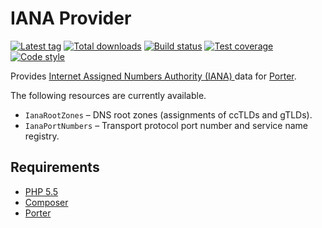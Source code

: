 IANA Provider
=============

[![Latest tag][Version image]][Releases]
[![Total downloads][Downloads image]][Downloads]
[![Build status][Build image]][Build]
[![Test coverage][Coverage image]][Coverage]
[![Code style][Style image]][Style]

Provides [Internet Assigned Numbers Authority (IANA) ](http://iana.org) data for [Porter][Porter].

The following resources are currently available.

 - `IanaRootZones` &ndash; DNS root zones (assignments of ccTLDs and gTLDs).
 - `IanaPortNumbers` &ndash; Transport protocol port number and service name registry.

Requirements
------------

 - [PHP 5.5](http://php.net)
 - [Composer](http://getcomposer.org)
 - [Porter][Porter]


  [Porter]: https://github.com/ScriptFUSION/Porter
  [Releases]: https://github.com/Provider/IANA/releases
  [Version image]: https://poser.pugx.org/provider/iana/version "Latest version"
  [Downloads]: https://packagist.org/packages/provider/iana
  [Downloads image]: https://poser.pugx.org/provider/iana/downloads "Total downloads"
  [Build]: https://travis-ci.org/Provider/IANA
  [Build image]: https://img.shields.io/travis/Provider/IANA.svg "Build status"
  [Coverage]: https://coveralls.io/github/Provider/IANA?branch=master
  [Coverage image]: https://coveralls.io/repos/Provider/IANA/badge.svg?branch=master&service=github "Test coverage"
  [Style]: https://styleci.io/repos/49911644
  [Style image]: https://styleci.io/repos/49911644/shield?style=flat "Code style"
